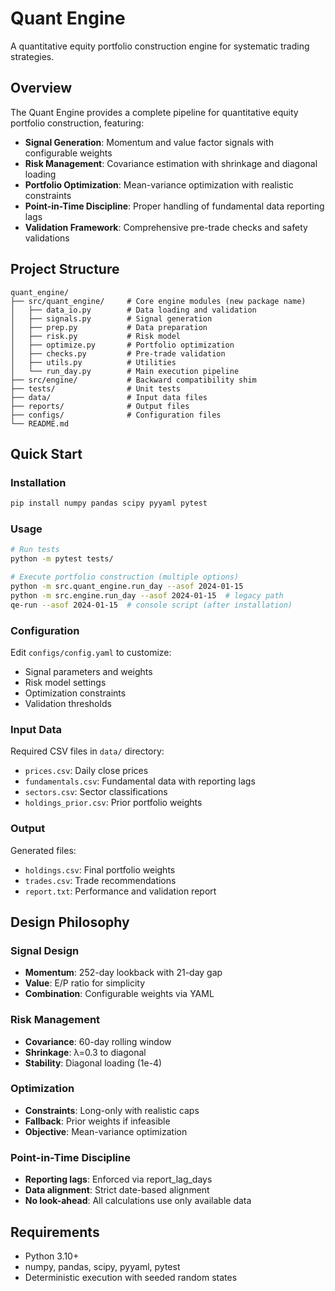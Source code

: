 # Quant Engine

A quantitative equity portfolio construction engine for systematic trading strategies.

## Overview

The Quant Engine provides a complete pipeline for quantitative equity portfolio construction, featuring:

- **Signal Generation**: Momentum and value factor signals with configurable weights
- **Risk Management**: Covariance estimation with shrinkage and diagonal loading
- **Portfolio Optimization**: Mean-variance optimization with realistic constraints
- **Point-in-Time Discipline**: Proper handling of fundamental data reporting lags
- **Validation Framework**: Comprehensive pre-trade checks and safety validations

## Project Structure

```
quant_engine/
├── src/quant_engine/     # Core engine modules (new package name)
│   ├── data_io.py        # Data loading and validation
│   ├── signals.py        # Signal generation
│   ├── prep.py           # Data preparation
│   ├── risk.py           # Risk model
│   ├── optimize.py       # Portfolio optimization
│   ├── checks.py         # Pre-trade validation
│   ├── utils.py          # Utilities
│   └── run_day.py        # Main execution pipeline
├── src/engine/           # Backward compatibility shim
├── tests/                # Unit tests
├── data/                 # Input data files
├── reports/              # Output files
├── configs/              # Configuration files
└── README.md
```

## Quick Start

### Installation

```bash
pip install numpy pandas scipy pyyaml pytest
```

### Usage

```bash
# Run tests
python -m pytest tests/

# Execute portfolio construction (multiple options)
python -m src.quant_engine.run_day --asof 2024-01-15
python -m src.engine.run_day --asof 2024-01-15  # legacy path
qe-run --asof 2024-01-15  # console script (after installation)
```

### Configuration

Edit `configs/config.yaml` to customize:
- Signal parameters and weights
- Risk model settings
- Optimization constraints
- Validation thresholds

### Input Data

Required CSV files in `data/` directory:
- `prices.csv`: Daily close prices
- `fundamentals.csv`: Fundamental data with reporting lags
- `sectors.csv`: Sector classifications
- `holdings_prior.csv`: Prior portfolio weights

### Output

Generated files:
- `holdings.csv`: Final portfolio weights
- `trades.csv`: Trade recommendations
- `report.txt`: Performance and validation report

## Design Philosophy

### Signal Design
- **Momentum**: 252-day lookback with 21-day gap
- **Value**: E/P ratio for simplicity
- **Combination**: Configurable weights via YAML

### Risk Management
- **Covariance**: 60-day rolling window
- **Shrinkage**: λ=0.3 to diagonal
- **Stability**: Diagonal loading (1e-4)

### Optimization
- **Constraints**: Long-only with realistic caps
- **Fallback**: Prior weights if infeasible
- **Objective**: Mean-variance optimization

### Point-in-Time Discipline
- **Reporting lags**: Enforced via report_lag_days
- **Data alignment**: Strict date-based alignment
- **No look-ahead**: All calculations use only available data

## Requirements

- Python 3.10+
- numpy, pandas, scipy, pyyaml, pytest
- Deterministic execution with seeded random states 
